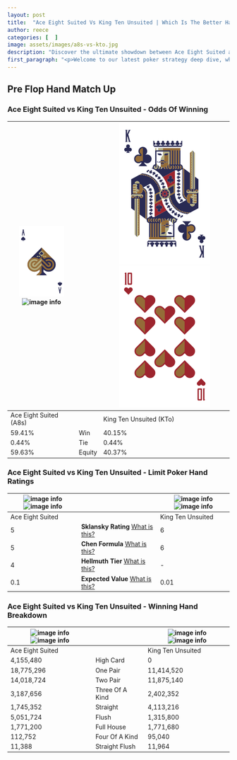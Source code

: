 ```yaml
---
layout: post
title:  "Ace Eight Suited Vs King Ten Unsuited | Which Is The Better Hand In Poker? A Complete Guide"
author: reece
categories: [  ]
image: assets/images/a8s-vs-kto.jpg
description: "Discover the ultimate showdown between Ace Eight Suited and King Ten Unsuited in poker! Uncover the odds, strategies, and scenarios where one hand triumphs over the other. Get ready to up your poker game with this thrilling analysis."
first_paragraph: "<p>Welcome to our latest poker strategy deep dive, where we're pitting two distinct hands against each other in a high-stakes showdown: Ace Eight Suited vs King Ten Unsuited.</p><p>In the dynamic world of poker, every decision counts, and knowing which hand holds the upper hand is key to your success at the table.</p><p>In this article, we'll dissect these two hands, explore the scenarios where one dominates the other, and equip you with the knowledge to make strategic choices that can tip the odds in your favor.</p><p>Get ready to unravel the intriguing dynamics of these poker hands and elevate your game to new heights.</p>"
---
```




[comment]: # (sp0)

## Pre Flop Hand Match Up

<div class="table hand-ratings" markdown="1"> 



### Ace Eight Suited vs King Ten Unsuited - Odds Of Winning


    
| ![image info](assets/images/hand1/a.png) ![image info](assets/images/hand1/8s.png) |  | ![image info](assets/images/hand2/k.png) ![image info](assets/images/hand2/to.png) |
| -------- | -------- | -------- |
| Ace Eight Suited (A8s) |  | King Ten Unsuited (KTo) |
| 59.41% | Win | 40.15% |
| 0.44% | Tie | 0.44% |
| 59.63% | Equity | 40.37% |




[comment]: # (sp1)



### Ace Eight Suited vs King Ten Unsuited - Limit Poker Hand Ratings


    
| ![image info](https://www.riverpairs.com/assets/images/hand1/a.png) ![image info](https://www.riverpairs.com/assets/images/hand1/8s.png) |  | ![image info](https://www.riverpairs.com/assets/images/hand2/k.png) ![image info](https://www.riverpairs.com/assets/images/hand2/to.png) |
| -------- | -------- | -------- |
| Ace Eight Suited |  | King Ten Unsuited |
| 5 | **Sklansky Rating** [What is this?](/sklansky-rating-explained) | 6 |
| 5 | **Chen Formula** [What is this?](/chen-formula-explained) | 6 |
| 4 | **Hellmuth Tier** [What is this?](/Hellmuth-tier-explained) | - |
| 0.1 | **Expected Value** [What is this?](/expected-value-explained) | 0.01 |




[comment]: # (sp2)



### Ace Eight Suited vs King Ten Unsuited - Winning Hand Breakdown


    
| ![image info](https://www.riverpairs.com/assets/images/hand1/a.png) ![image info](https://www.riverpairs.com/assets/images/hand1/8s.png) |  | ![image info](https://www.riverpairs.com/assets/images/hand2/k.png) ![image info](https://www.riverpairs.com/assets/images/hand2/to.png) |
| -------- | -------- | -------- |
| Ace Eight Suited |  | King Ten Unsuited |
| 4,155,480 | High Card | 0 |
| 18,775,296 | One Pair | 11,414,520 |
| 14,018,724 | Two Pair | 11,875,140 |
| 3,187,656 | Three Of A Kind | 2,402,352 |
| 1,745,352 | Straight | 4,113,216 |
| 5,051,724 | Flush | 1,315,800 |
| 1,771,200 | Full House | 1,771,680 |
| 112,752 | Four Of A Kind | 95,040 |
| 11,388 | Straight Flush | 11,964 |




[comment]: # (sp3)



</div>

[comment]: # (sp4)



[comment]: # (sp5)

